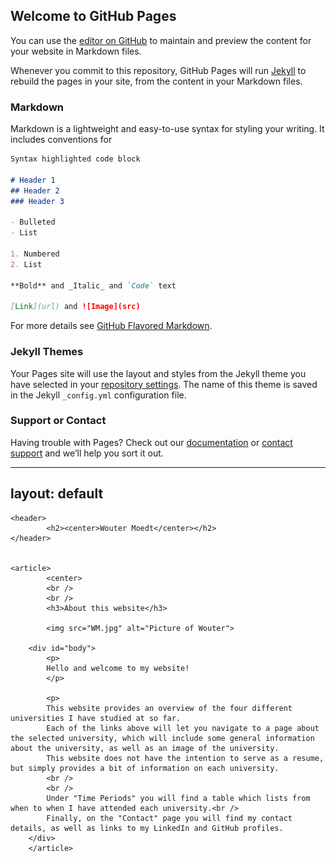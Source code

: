 ## Welcome to GitHub Pages

You can use the [editor on GitHub](https://github.com/WouterMoedt/WouterMoedt.github.io/edit/master/index.md) to maintain and preview the content for your website in Markdown files.

Whenever you commit to this repository, GitHub Pages will run [Jekyll](https://jekyllrb.com/) to rebuild the pages in your site, from the content in your Markdown files.

### Markdown

Markdown is a lightweight and easy-to-use syntax for styling your writing. It includes conventions for

```markdown
Syntax highlighted code block

# Header 1
## Header 2
### Header 3

- Bulleted
- List

1. Numbered
2. List

**Bold** and _Italic_ and `Code` text

[Link](url) and ![Image](src)
```

For more details see [GitHub Flavored Markdown](https://guides.github.com/features/mastering-markdown/).

### Jekyll Themes

Your Pages site will use the layout and styles from the Jekyll theme you have selected in your [repository settings](https://github.com/WouterMoedt/WouterMoedt.github.io/settings). The name of this theme is saved in the Jekyll `_config.yml` configuration file.

### Support or Contact

Having trouble with Pages? Check out our [documentation](https://help.github.com/categories/github-pages-basics/) or [contact support](https://github.com/contact) and we’ll help you sort it out.

---
layout: default
---
	<header>
			<h2><center>Wouter Moedt</center></h2>
	</header>


	<article>
			<center>
			<br />
			<br />
			<h3>About this website</h3>

			<img src="WM.jpg" alt="Picture of Wouter">

		<div id="body">
			<p>
			Hello and welcome to my website!
			</p>
			
			<p>
			This website provides an overview of the four different universities I have studied at so far.
			Each of the links above will let you navigate to a page about the selected university, which will include some general information about the university, as well as an image of the university.
			This website does not have the intention to serve as a resume, but simply provides a bit of information on each university.
			<br />
			<br />
			Under "Time Periods" you will find a table which lists from when to when I have attended each university.<br />
			Finally, on the "Contact" page you will find my contact details, as well as links to my LinkedIn and GitHub profiles.
		</div>
		</article>
